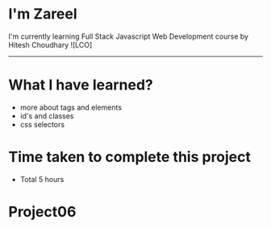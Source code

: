 # I'm Zareel

I'm currently learning Full Stack Javascript Web Development course by Hitesh Choudhary
![LCO]

---

# What I have learned?

- more about tags and elements
- id's and classes
- css selectors

# Time taken to complete this project

- Total 5 hours

# Project06
